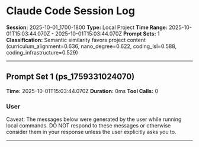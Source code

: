 # Claude Code Session Log

**Session:** 2025-10-01_1700-1800
**Type:** Local Project
**Time Range:** 2025-10-01T15:03:44.070Z - 2025-10-01T15:03:44.070Z
**Prompt Sets:** 1
**Classification:** Semantic similarity favors project content (curriculum_alignment=0.636, nano_degree=0.622, coding_lsl=0.588, coding_infrastructure=0.529)

---

<a name="ps_1759331024070"></a>
## Prompt Set 1 (ps_1759331024070)

**Time:** 2025-10-01T15:03:44.070Z
**Duration:** 0ms
**Tool Calls:** 0

### User

Caveat: The messages below were generated by the user while running local commands. DO NOT respond to these messages or otherwise consider them in your response unless the user explicitly asks you to.

---

